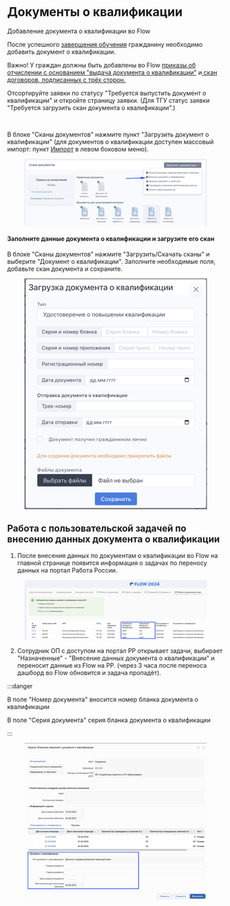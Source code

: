 # Документы о квалификации

Добавление документа о квалификации во Flow&#x20;

После успешного [завершения обучения](https://informa.gitbook.io/odin/instrukcii-po-rabote/dlya-administratorov/zavershenie-obucheniya-programm-sodeistviya-zanyatosti) гражданину необходимо добавить документ о квалификации.

Важно! У граждан должны быть добавлены во  Flow [приказы об отчислении с основанием "выдача документа о квалификации"](../prikazy/) и[ скан договоров, подписанных с трёх сторон.](../../zayavki/dogovor-podpisannyi-vsemi-storonami.md)

Отсортируйте заявки по статусу "Требуется выпустить документ о квалификации" и откройте страницу заявки. (Для ТГУ статус заявки "Требуется загрузить скан документа о квалификации".)

<figure><img src="https://files.gitbook.com/v0/b/gitbook-x-prod.appspot.com/o/spaces%2F6FvCNXbpLxAd1ruRiugy%2Fuploads%2Fx8IbvfZwxs1bRqqm80R1%2Fimage.png?alt=media&#x26;token=bb7803c4-6884-476d-a95b-37ba0e78dcd6" alt=""><figcaption></figcaption></figure>

В блоке "Сканы документов" нажмите пункт "Загрузить документ о квалификации" (для документов о квалификации доступен массовый импорт: пункт [Импорт](massovyi-import.md) в левом боковом меню).

<figure><img src="../../.gitbook/assets/image (24).png" alt=""><figcaption></figcaption></figure>

#### Заполните данные документа о квалификации и загрузите его скан <a href="#zapolnite-dannye-dokumenta-o-kvalifikacii-i-zagruzite-ego-skan" id="zapolnite-dannye-dokumenta-o-kvalifikacii-i-zagruzite-ego-skan"></a>

В блоке "Сканы документов" нажмите "Загрузить/Скачать сканы" и выберите "Документ о квалификации". Заполните необходимые поля, добавьте скан документа и сохраните.

<figure><img src="../../.gitbook/assets/image (25).png" alt=""><figcaption></figcaption></figure>

## Работа с пользовательской задачей по внесению данных документа о квалификации <a href="#skan-dokumenta-o-kvalifikacii-v-lk-grazhdanina" id="skan-dokumenta-o-kvalifikacii-v-lk-grazhdanina"></a>

1. После внесения данных по документам о квалификации во Flow на главной странице появится информация о задачах по переносу данных на портал Работа России.

<figure><img src="../../.gitbook/assets/image (182).png" alt=""><figcaption></figcaption></figure>

2. Сотрудник ОП с доступом на портал РР открывает задачи, выбирает "Назначенные" - "Внесение данных документа о квалификации" и переносит данные из Flow на РР. (через 3 часа после переноса дашборд во Flow обновится и задача пропадёт).

:::danger

В поле "Номер документа" вносится номер бланка документа о квалификации

В поле "Серия документа" серия бланка документа о квалификации

:::

<figure><img src="../../.gitbook/assets/image (22).png" alt=""><figcaption></figcaption></figure>
